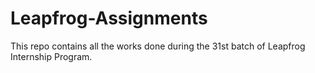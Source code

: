 # Leapfrog-Assignments
This repo contains all the works done during the 31st batch of Leapfrog Internship Program.
